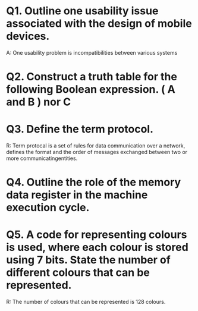 # Q1. Outline one usability issue associated with the design of mobile devices.
A: One usability problem is incompatibilities between various systems

# Q2. Construct a truth table for the following Boolean expression. ( A and B ) nor C


# Q3. Define the term protocol.
R: Term protocal is a set of rules for data communication over a network, defines the format and the order of messages exchanged between two or more communicatingentities.

# Q4. Outline the role of the memory data register in the machine execution cycle. 

# Q5. A code for representing colours is used, where each colour is stored using 7 bits. State the number of different colours that can be represented.
R: The number of colours that can be represented is 128 colours. 
